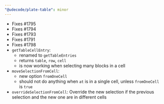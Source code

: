 ```yaml
---
"@udecode/plate-table": minor
---
```


- Fixes #1795
- Fixes #1794
- Fixes #1793
- Fixes #1791
- Fixes #1798
- `getTableCellEntry`:
  - renamed to `getTableEntries`
  - returns `table`, `row`, `cell`
  - is now working when selecting many blocks in a cell
- `moveSelectionFromCell`:
  - new option `fromOneCell` 
  - should not do anything when `at` is in a single cell, unless `fromOneCell` is `true`
- `overrideSelectionFromCell`: Override the new selection if the previous selection and the new one are in different cells
